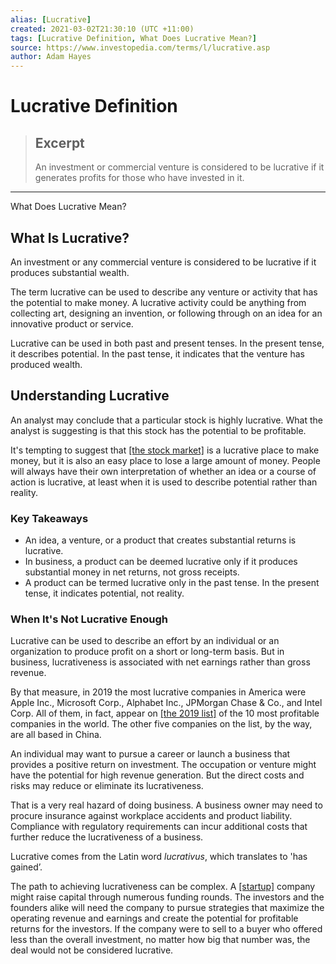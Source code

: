 ```yaml
---
alias: [Lucrative]
created: 2021-03-02T21:30:10 (UTC +11:00)
tags: [Lucrative Definition, What Does Lucrative Mean?]
source: https://www.investopedia.com/terms/l/lucrative.asp
author: Adam Hayes
---
```


# Lucrative Definition

> ## Excerpt
> An investment or commercial venture is considered to be lucrative if it generates profits for those who have invested in it.

---

What Does Lucrative Mean?
## What Is Lucrative?

An investment or any commercial venture is considered to be lucrative if it produces substantial wealth.

The term lucrative can be used to describe any venture or activity that has the potential to make money. A lucrative activity could be anything from collecting art, designing an invention, or following through on an idea for an innovative product or service.

Lucrative can be used in both past and present tenses. In the present tense, it describes potential. In the past tense, it indicates that the venture has produced wealth.

## Understanding Lucrative

An analyst may conclude that a particular stock is highly lucrative. What the analyst is suggesting is that this stock has the potential to be profitable.

It's tempting to suggest that [[the stock market]](https://www.investopedia.com/investing/can-you-make-money-stocks/) is a lucrative place to make money, but it is also an easy place to lose a large amount of money. People will always have their own interpretation of whether an idea or a course of action is lucrative, at least when it is used to describe potential rather than reality.

### Key Takeaways

-   An idea, a venture, or a product that creates substantial returns is lucrative.
-   In business, a product can be deemed lucrative only if it produces substantial money in net returns, not gross receipts.
-   A product can be termed lucrative only in the past tense. In the present tense, it indicates potential, not reality.

### When It's Not Lucrative Enough

Lucrative can be used to describe an effort by an individual or an organization to produce profit on a short or long-term basis. But in business, lucrativeness is associated with net earnings rather than gross revenue.

By that measure, in 2019 the most lucrative companies in America were Apple Inc., Microsoft Corp., Alphabet Inc., JPMorgan Chase & Co., and Intel Corp. All of them, in fact, appear on [[the 2019 list]](https://www.investopedia.com/the-world-s-10-most-profitable-companies-4694526) of the 10 most profitable companies in the world. The other five companies on the list, by the way, are all based in China.

An individual may want to pursue a career or launch a business that provides a positive return on investment. The occupation or venture might have the potential for high revenue generation. But the direct costs and risks may reduce or eliminate its lucrativeness.

That is a very real hazard of doing business. A business owner may need to procure insurance against workplace accidents and product liability. Compliance with regulatory requirements can incur additional costs that further reduce the lucrativeness of a business.

Lucrative comes from the Latin word _lucrativus_, which translates to 'has gained’.

The path to achieving lucrativeness can be complex. A [[startup]](https://www.investopedia.com/terms/s/startup.asp) company might raise capital through numerous funding rounds. The investors and the founders alike will need the company to pursue strategies that maximize the operating revenue and earnings and create the potential for profitable returns for the investors. If the company were to sell to a buyer who offered less than the overall investment, no matter how big that number was, the deal would not be considered lucrative.

